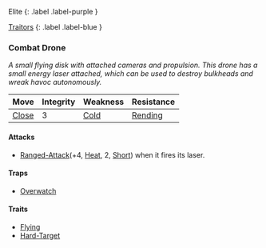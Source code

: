 Elite
{: .label .label-purple }

[Traitors](Game/Hostile-Groups#Traitors)
{: .label .label-blue }
### Combat Drone
*A small flying disk with attached cameras and propulsion. This drone has a small energy laser attached, which can be used to destroy bulkheads and wreak havoc autonomously.*

| Move                              | Integrity | Weakness                      | Resistance                          |
| --------------------------------- | --------- | ----------------------------- | ----------------------------------- |
| [Close](Game/Core/Movement#Close) | 3         | [Cold](Game/Core/Injury#Cold) | [Rending](Game/Core/Injury#Rending) |
#### Attacks
* [Ranged-Attack](Game/Core/Blocks/Ranged-Attack)(+4, [Heat](Game/Core/Injury#Heat), 2, [Short](Game/Core/Movement#Short)) when it fires its laser.

#### Traps
* [Overwatch](Game/Core/Blocks/Overwatch)

#### Traits
* [Flying](Game/Core/Blocks/Flying)
* [Hard-Target](Game/Core/Blocks/Hard-Target)